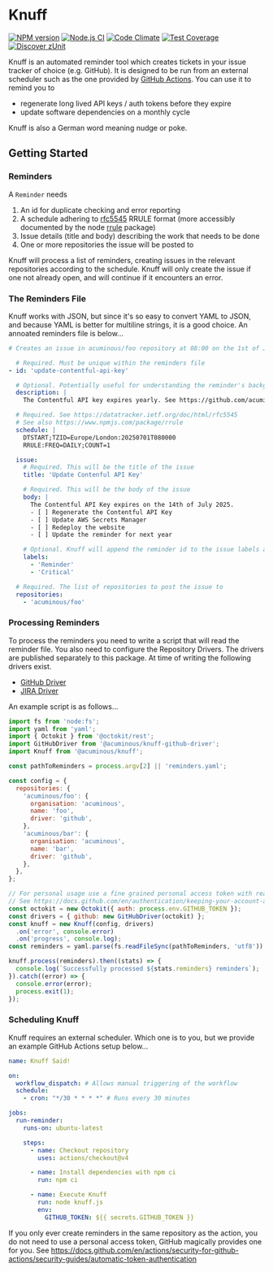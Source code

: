 # Knuff

[![NPM version](https://img.shields.io/npm/v/@acuminous/knuff.svg?style=flat-square)](https://www.npmjs.com/package/@acuminous/knuff)
[![Node.js CI](https://github.com/acuminous/@acuminous/knuff/workflows/Node.js%20CI/badge.svg)](https://github.com/acuminous/@acuminous/knuff/actions?query=workflow%3A%22Node.js+CI%22)
[![Code Climate](https://codeclimate.com/github/acuminous/@acuminous/knuff/badges/gpa.svg)](https://codeclimate.com/github/acuminous/@acuminous/knuff)
[![Test Coverage](https://codeclimate.com/github/acuminous/@acuminous/knuff/badges/coverage.svg)](https://codeclimate.com/github/acuminous/@acuminous/knuff/coverage)
[![Discover zUnit](https://img.shields.io/badge/Discover-zUnit-brightgreen)](https://www.npmjs.com/package/zunit)

Knuff is an automated reminder tool which creates tickets in your issue tracker of choice (e.g. GitHub). It is designed to be run from an external scheduler such as the one provided by [GitHub Actions](https://docs.github.com/en/actions/writing-workflows/choosing-when-your-workflow-runs/events-that-trigger-workflows#schedule). You can use it to remind you to

- regenerate long lived API keys / auth tokens before they expire
- update software dependencies on a monthly cycle

Knuff is also a German word meaning nudge or poke.

## Getting Started

### Reminders
A `Reminder` needs 

1. An id for duplicate checking and error reporting
2. A schedule adhering to [rfc5545](https://datatracker.ietf.org/doc/html/rfc5545) RRULE format (more accessibly documented by the node [rrule](https://www.npmjs.com/package/rrule) package)
3. Issue details (title and body) describing the work that needs to be done
4. One or more repositories the issue will be posted to

Knuff will process a list of reminders, creating issues in the relevant repositories according to the schedule. Knuff will only create the issue if one not already open, and will continue if it encounters an error. 

### The Reminders File
Knuff works with JSON, but since it's so easy to convert YAML to JSON, and because YAML is better for multiline strings, it is a good choice. An annoated reminders file is below...

```yaml
# Creates an issue in acuminous/foo repository at 08:00 on the 1st of July 2025

  # Required. Must be unique within the reminders file
- id: 'update-contentful-api-key'

  # Optional. Potentially useful for understanding the reminder's background 
  description: |
    The Contentful API key expires yearly. See https://github.com/acuminous/foo/blog/master/README.md#api-key for more details

  # Required. See https://datatracker.ietf.org/doc/html/rfc5545 
  # See also https://www.npmjs.com/package/rrule
  schedule: |
    DTSTART;TZID=Europe/London:20250701T080000
    RRULE:FREQ=DAILY;COUNT=1

  issue:
    # Required. This will be the title of the issue
    title: 'Update Contenful API Key'

    # Required. This will be the body of the issue
    body: |
      The Contentful API Key expires on the 14th of July 2025.
      - [ ] Regenerate the Contentful API Key
      - [ ] Update AWS Secrets Manager
      - [ ] Redeploy the website
      - [ ] Update the reminder for next year

    # Optional. Knuff will append the reminder id to the issue labels and use it prevent creating duplicates
    labels:
      - 'Reminder'
      - 'Critical'

  # Required. The list of repositories to post the issue to
  repositories: 
    - 'acuminous/foo'
```

### Processing Reminders
To process the reminders you need to write a script that will read the reminder file. You also need to configure the Repository Drivers. The drivers are published separately to this package. At time of writing the following drivers exist.

- [GitHub Driver](https://www.npmjs.com/package/knuff-github-driver)
- [JIRA Driver](https://www.youtube.com/watch?v=LPCUAgzUt2k)

An example script is as follows...

```js
import fs from 'node:fs';
import yaml from 'yaml';
import { Octokit } from '@octokit/rest';
import GitHubDriver from '@acuminous/knuff-github-driver';
import Knuff from '@acuminous/knuff';

const pathToReminders = process.argv[2] || 'reminders.yaml';

const config = {
  repositories: {
    'acuminous/foo': {
      organisation: 'acuminous',
      name: 'foo',
      driver: 'github',
    },
    'acuminous/bar': {
      organisation: 'acuminous',
      name: 'bar',
      driver: 'github',
    },
  },
};

// For personal usage use a fine grained personal access token with read+write issue permissions
// See https://docs.github.com/en/authentication/keeping-your-account-and-data-secure/managing-your-personal-access-tokens
const octokit = new Octokit({ auth: process.env.GITHUB_TOKEN });
const drivers = { github: new GitHubDriver(octokit) };
const knuff = new Knuff(config, drivers)
  .on('error', console.error)
  .on('progress', console.log);
const reminders = yaml.parse(fs.readFileSync(pathToReminders, 'utf8'));

knuff.process(reminders).then((stats) => {
  console.log(`Successfully processed ${stats.reminders} reminders`);
}).catch((error) => {
  console.error(error);
  process.exit(1);
});
```

### Scheduling Knuff
Knuff requires an external scheduler. Which one is to you, but we provide an example GitHub Actions setup below...

```yaml
name: Knuff Said!

on:
  workflow_dispatch: # Allows manual triggering of the workflow
  schedule:
    - cron: "*/30 * * * *" # Runs every 30 minutes

jobs:
  run-reminder:
    runs-on: ubuntu-latest

    steps:
      - name: Checkout repository
        uses: actions/checkout@v4

      - name: Install dependencies with npm ci
        run: npm ci

      - name: Execute Knuff
        run: node knuff.js
        env:
          GITHUB_TOKEN: ${{ secrets.GITHUB_TOKEN }}
```
If you only ever create reminders in the same repository as the action, you do not need to use a personal access token, GitHub magically provides one for you. See https://docs.github.com/en/actions/security-for-github-actions/security-guides/automatic-token-authentication
